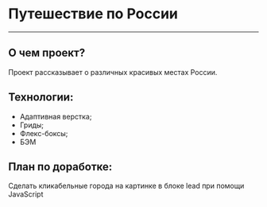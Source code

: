 # Путешествие по России

------

## О чем проект?

Проект рассказывает о различных красивых местах России.  

## Технологии:

* Адаптивная верстка; 
* Гриды;
* Флекс-боксы;
* БЭМ

## План по доработке:

Сделать кликабельные города на картинке в блоке lead при помощи JavaScript